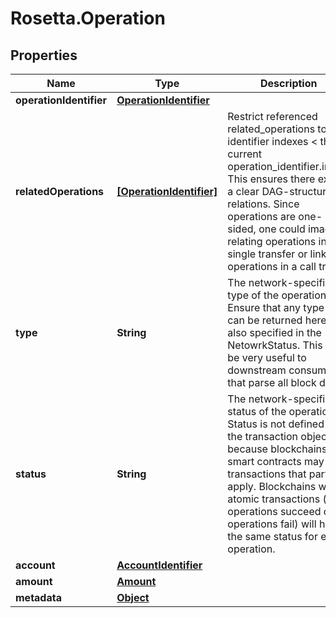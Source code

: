 # Rosetta.Operation

## Properties

Name | Type | Description | Notes
------------ | ------------- | ------------- | -------------
**operationIdentifier** | [**OperationIdentifier**](OperationIdentifier.md) |  | 
**relatedOperations** | [**[OperationIdentifier]**](OperationIdentifier.md) | Restrict referenced related_operations to identifier indexes &lt; the current operation_identifier.index. This ensures there exists a clear DAG-structure of relations.  Since operations are one-sided, one could imagine relating operations in a single transfer or linking operations in a call tree. | [optional] 
**type** | **String** | The network-specific type of the operation. Ensure that any type that can be returned here is also specified in the NetowrkStatus. This can be very useful to downstream consumers that parse all block data. | 
**status** | **String** | The network-specific status of the operation. Status is not defined on the transaction object because blockchains with smart contracts may have transactions that partially apply.  Blockchains with atomic transactions (all operations succeed or all operations fail) will have the same status for each operation. | 
**account** | [**AccountIdentifier**](AccountIdentifier.md) |  | [optional] 
**amount** | [**Amount**](Amount.md) |  | [optional] 
**metadata** | [**Object**](.md) |  | [optional] 


